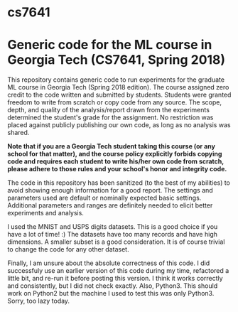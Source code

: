 # cs7641
# Generic code for the ML course in Georgia Tech (CS7641, Spring 2018)

This repository contains generic code to run experiments for the graduate ML course in Georgia Tech (Spring 2018 edition).  The course assigned zero credit to the code written and submitted by students.  Students were granted freedom to write from scratch or copy code from any source.  The scope, depth, and quality of the analysis/report drawn from the experiments determined the student's grade for the assignment.  No restriction was placed against publicly publishing our own code, as long as no analysis was shared.

**Note that if you are a Georgia Tech student taking this course (or any school for that matter), and the course policy explicitly forbids copying code and requires each student to write his/her own code from scratch, please adhere to those rules and your school's honor and integrity code.**

The code in this repository has been sanitized (to the best of my abilities) to avoid showing enough information for a good report.  The settings and parameters used are default or nominally expected basic settings.  Additional parameters and ranges are definitely needed to elicit better experiments and analysis.

I used the MNIST and USPS digits datasets.  This is a good choice if you have a lot of time! :)  The datasets have too many records and have high dimensions.  A smaller subset is a good consideration.  It is of course trivial to change the code for any other dataset.

Finally, I am unsure about the absolute correctness of this code.  I did successfuly use an earlier version of this code during my time, refactored a little bit, and re-run it before posting this version.  I think it works correctly and consistently, but I did not check exactly.  Also, Python3.  This should work on Python2 but the machine I used to test this was only Python3.  Sorry, too lazy today.
